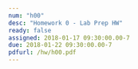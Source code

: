 ```yaml
---
num: "h00"
desc: "Homework 0 - Lab Prep HW"
ready: false
assigned: 2018-01-17 09:30:00.00-7
due: 2018-01-22 09:30:00.00-7
pdfurl: /hw/h00.pdf
---
```

